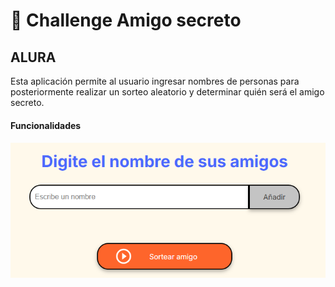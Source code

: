<h1>🎊 Challenge Amigo secreto</h1>

<h2>ALURA</h2>

  Esta aplicación permite al usuario ingresar nombres de personas para posteriormente realizar un sorteo aleatorio y determinar quién será el amigo secreto.

<h4>Funcionalidades<h4>

![Pantallazo](assets/image.png)

